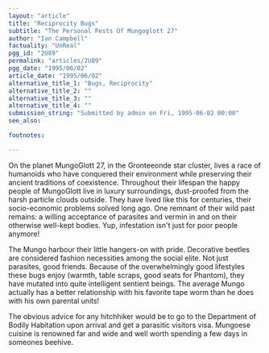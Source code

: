 ```yaml
---
layout: "article"
title: "Reciprocity Bugs"
subtitle: "The Personal Pests Of Mungoglott 27"
author: "Ian Campbell"
factuality: "UnReal"
pgg_id: "2U89"
permalink: "articles/2U89"
pgg_date: "1995/06/02"
article_date: "1995/06/02"
alternative_title_1: "Bugs, Reciprocity"
alternative_title_2: ""
alternative_title_3: ""
alternative_title_4: ""
submission_string: "Submitted by admin on Fri, 1995-06-02 00:00"
see_also:

footnotes: 

---
```

<div>
<p>On the planet MungoGlott 27, in the Gronteeonde star cluster, lives a race of humanoids who have conquered their environment while preserving their ancient traditions of coexistence. Throughout their lifespan the happy people of MungoGlott live in luxury surroundings, dust-proofed from the harsh particle clouds outside. They have lived like this for centuries, their socio-economic problems solved long ago. One remnant of their wild past remains: a willing acceptance of parasites and vermin in and on their otherwise well-kept bodies. Yup, infestation isn't just for poor people anymore!</p>
<p>The Mungo harbour their little hangers-on with pride. Decorative beetles are considered fashion necessities among the social elite. Not just parasites, good friends. Because of the overwhelmingly good lifestyles these bugs enjoy (warmth, table scraps, good seats for Phantom), they have mutated into quite intelligent sentient beings. The average Mungo actually has a better relationship with his favorite tape worm than he does with his own parental units!</p>
<p>The obvious advice for any hitchhiker would be to go to the Department of Bodily Habitation upon arrival and get a parasitic visitors visa. Mungoese cuisine is renowned far and wide and well worth spending a few days in someones beehive. <!--Amazon_CLS_IM_END--></p>
</div>

